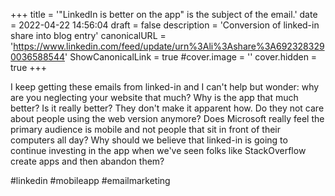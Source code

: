 +++
title = '"LinkedIn is better on the app" is the subject of the email.'
date = 2022-04-22 14:56:04
draft = false
description = 'Conversion of linked-in share into blog entry'
canonicalURL = 'https://www.linkedin.com/feed/update/urn%3Ali%3Ashare%3A6923283290036588544'
ShowCanonicalLink = true
#cover.image = ''
cover.hidden = true
+++

I keep getting these emails from linked-in and I can't help but wonder: why are
you neglecting your website that much?  Why is the app that much better?  Is it
really better?  They don't make it apparent how.  Do they not care about people
using the web version anymore?   Does Microsoft really feel the primary audience
is mobile and not people that sit in front of their computers all day?  Why
should we believe that linked-in is going to continue investing in the app when
we've seen folks like StackOverflow create apps and then abandon them?

#linkedin #mobileapp #emailmarketing
